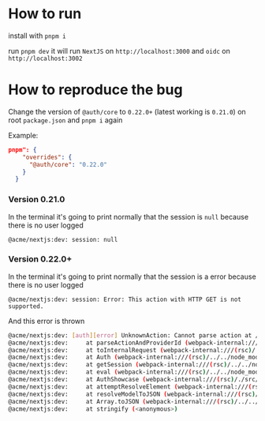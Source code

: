 # How to run

install with `pnpm i`

run `pnpm dev`
it will run `NextJS` on `http://localhost:3000` and `oidc` on `http://localhost:3002`

# How to reproduce the bug

Change the version of `@auth/core` to `0.22.0+` (latest working is `0.21.0`) on root `package.json` and `pnpm i` again

Example:

```json
pnpm": {
    "overrides": {
      "@auth/core": "0.22.0"
    }
  }
```

### Version 0.21.0

In the terminal it's going to print normally that the session is `null` because there is no user logged

`@acme/nextjs:dev: session: null`

### Version 0.22.0+

In the terminal it's going to print normally that the session is a error because there is no user logged

`@acme/nextjs:dev: session: Error: This action with HTTP GET is not supported.`

And this error is thrown

```bash
@acme/nextjs:dev: [auth][error] UnknownAction: Cannot parse action at //session .Read more at https://errors.authjs.dev#unknownaction
@acme/nextjs:dev:     at parseActionAndProviderId (webpack-internal:///(rsc)/../../node_modules/@auth/core/lib/utils/web.js:98:27)
@acme/nextjs:dev:     at toInternalRequest (webpack-internal:///(rsc)/../../node_modules/@auth/core/lib/utils/web.js:40:40)
@acme/nextjs:dev:     at Auth (webpack-internal:///(rsc)/../../node_modules/@auth/core/index.js:75:103)
@acme/nextjs:dev:     at getSession (webpack-internal:///(rsc)/../../node_modules/next-auth/lib/index.js:20:60)
@acme/nextjs:dev:     at eval (webpack-internal:///(rsc)/../../node_modules/next-auth/lib/index.js:47:20)
@acme/nextjs:dev:     at AuthShowcase (webpack-internal:///(rsc)/./src/app/_components/auth-showcase.tsx:18:75)
@acme/nextjs:dev:     at attemptResolveElement (webpack-internal:///(rsc)/../../node_modules/next/dist/compiled/react-server-dom-webpack/cjs/react-server-dom-webpack-server.edge.development.js:1451:30)
@acme/nextjs:dev:     at resolveModelToJSON (webpack-internal:///(rsc)/../../node_modules/next/dist/compiled/react-server-dom-webpack/cjs/react-server-dom-webpack-server.edge.development.js:1754:41)
@acme/nextjs:dev:     at Array.toJSON (webpack-internal:///(rsc)/../../node_modules/next/dist/compiled/react-server-dom-webpack/cjs/react-server-dom-webpack-server.edge.development.js:1293:28)
@acme/nextjs:dev:     at stringify (<anonymous>)

```

